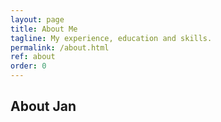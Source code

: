 ```yaml
---
layout: page
title: About Me
tagline: My experience, education and skills.
permalink: /about.html
ref: about
order: 0
---
```


## About Jan 

